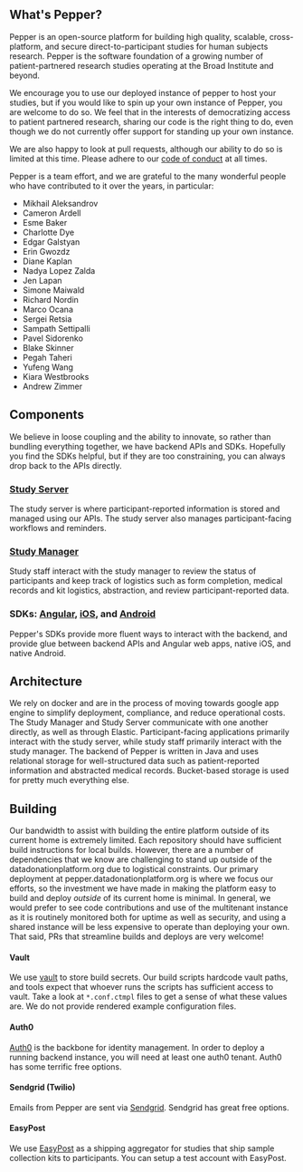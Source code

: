 ## What's Pepper?

Pepper is an open-source platform for building high quality, scalable, cross-platform, and secure direct-to-participant studies for human subjects research.  Pepper is the software foundation of a growing number of patient-partnered research studies operating at the Broad Institute and beyond.

We encourage you to use our deployed instance of pepper to host your studies, but if you would like to spin up your own instance of Pepper, you are welcome to do so.  We feel that in the interests of democratizing access to patient partnered research, sharing our code is the right thing to do, even though we do not currently offer support for standing up your own instance.

We are also happy to look at pull requests, although our ability to do so is limited at this time.  Please adhere to our [code of conduct](https://github.com/broadinstitute/pepper/blob/master/code_of_conduct.md) at all times.

Pepper is a team effort, and we are grateful to the many wonderful people who have contributed to it over the years, in particular:

* Mikhail Aleksandrov
* Cameron Ardell
* Esme Baker
* Charlotte Dye
* Edgar Galstyan
* Erin Gwozdz
* Diane Kaplan
* Nadya Lopez Zalda
* Jen Lapan
* Simone Maiwald
* Richard Nordin
* Marco Ocana
* Sergei Retsia
* Sampath Settipalli
* Pavel Sidorenko
* Blake Skinner
* Pegah Taheri
* Yufeng Wang
* Kiara Westbrooks
* Andrew Zimmer


## Components

We believe in loose coupling and the ability to innovate, so rather than bundling everything together, we have backend APIs and SDKs.  Hopefully you find the SDKs helpful, but if they are too constraining, you can always drop back to the APIs directly.

### [Study Server](https://github.com/broadinstitute/ddp-study-server)
The study server is where participant-reported information is stored and managed using our APIs.  The study server also manages participant-facing workflows and reminders.

### [Study Manager](https://github.com/broadinstitute/ddp-study-manager)
Study staff interact with the study manager to review the status of participants and keep track of logistics such as form completion, medical records and kit logistics, abstraction, and review participant-reported data.

### SDKs: [Angular](https://github.com/broadinstitute/ddp-angular), [iOS](https://github.com/broadinstitute/pepper-ios-sdk), and [Android](https://github.com/broadinstitute/ddp-android-sdk)
Pepper's SDKs provide more fluent ways to interact with the backend, and provide glue between backend APIs and Angular web apps, native iOS, and native Android.

## Architecture

We rely on docker and are in the process of moving towards google app engine to simplify deployment, compliance, and reduce operational costs.   The Study Manager and Study Server communicate with one another directly, as well as through Elastic.  Participant-facing applications primarily interact with the study server, while study staff primarily interact with the study manager.  The backend of Pepper is written in Java and uses relational storage for well-structured data such as patient-reported information and abstracted medical records.  Bucket-based storage is used for pretty much everything else.

## Building

Our bandwidth to assist with building the entire platform outside of its current home is extremely limited.  Each repository should have sufficient build instructions for local builds.  However, there are a number of dependencies that we know are challenging to stand up outside of the datadonationplatform.org due to logistical constraints.  Our primary deployment at pepper.datadonationplatform.org is where we focus our efforts, so the investment we have made in making the platform easy to build and deploy _outside_ of its current home is minimal.  In general, we would prefer to see code contributions and use of the multitenant instance as it is routinely monitored both for uptime as well as security, and using a shared instance will be less expensive to operate than deploying your own.  That said, PRs that streamline builds and deploys are very welcome!

#### Vault

We use [vault](https://www.vaultproject.io) to store build secrets.  Our build scripts hardcode vault paths, and tools expect that whoever runs the scripts has sufficient access to vault.  Take a look at `*.conf.ctmpl` files to get a sense of what these values are.  We do not provide rendered example configuration files.

#### Auth0

[Auth0](https://auth0.com) is the backbone for identity management.  In order to deploy a running backend instance, you will need at least one auth0 tenant.  Auth0 has some terrific free options.

#### Sendgrid (Twilio)

Emails from Pepper are sent via [Sendgrid](https://sendgrid.com).  Sendgrid has great free options.

#### EasyPost

We use [EasyPost](https://www.easypost.com) as a shipping aggregator for studies that ship sample collection kits to participants.  You can setup a test account with EasyPost.


